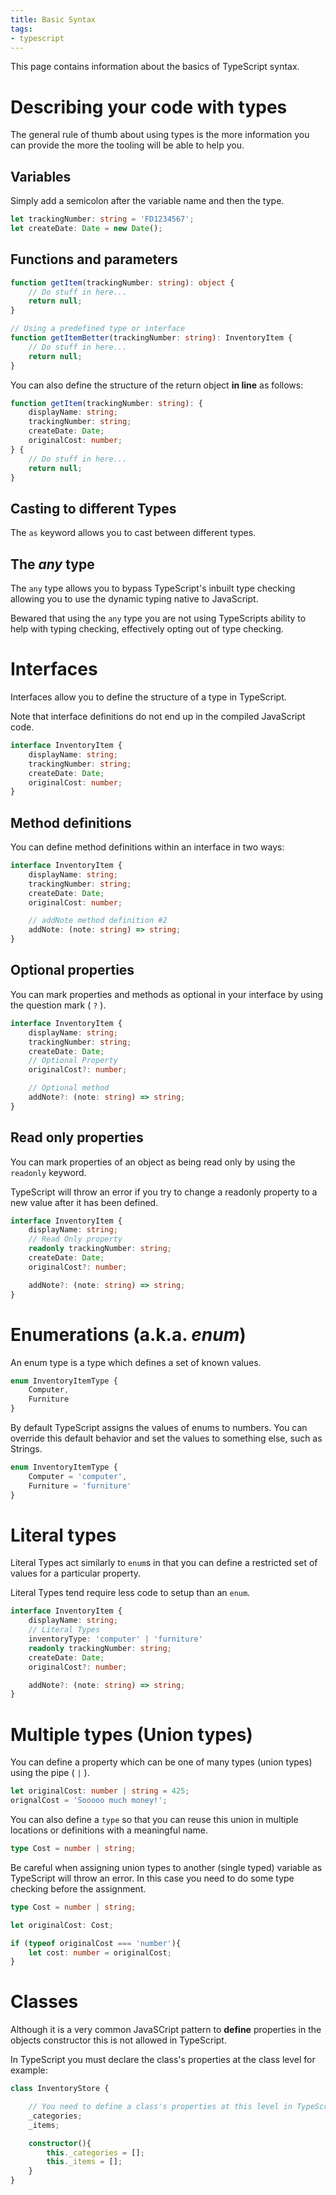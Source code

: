 ```yaml
---
title: Basic Syntax
tags:
- typescript
---
```


This page contains information about the basics of TypeScript syntax.

# Describing your code with types

The general rule of thumb about using types is the more information you can provide the more the tooling will be able to help you.

## Variables

Simply add a semicolon after the variable name and then the type.

```typescript
let trackingNumber: string = 'FD1234567';
let createDate: Date = new Date();
```

## Functions and parameters

```typescript
function getItem(trackingNumber: string): object {
    // Do stuff in here...
    return null;
}

// Using a predefined type or interface
function getItemBetter(trackingNumber: string): InventoryItem {
    // Do stuff in here...
    return null;
}   
```

You can also define the structure of the return object **in line** as follows:

```typescript
function getItem(trackingNumber: string): {
    displayName: string;
    trackingNumber: string;
    createDate: Date;
    originalCost: number;
} {
    // Do stuff in here...
    return null;
}
```

## Casting to different Types

The `as` keyword allows you to cast between different types.

## The *any* type

The `any` type allows you to bypass TypeScript's inbuilt type checking allowing you to use the dynamic typing native to JavaScript.

Bewared that using the `any` type you are not using TypeScripts ability to help with typing checking, effectively opting out of type checking.

# Interfaces

Interfaces allow you to define the structure of a type in TypeScript.

Note that interface definitions do not end up in the compiled JavaScript code.

```typescript
interface InventoryItem {
    displayName: string;
    trackingNumber: string;
    createDate: Date;
    originalCost: number;
} 
```

## Method definitions

You can define method definitions within an interface in two ways:

```typescript
interface InventoryItem {
    displayName: string;
    trackingNumber: string;
    createDate: Date;
    originalCost: number;

    // addNote method definition #2
    addNote: (note: string) => string;
} 
```

## Optional properties

You can mark properties and methods as optional in your interface by using the question mark ( `?` ).

```typescript
interface InventoryItem {
    displayName: string;
    trackingNumber: string;
    createDate: Date;
    // Optional Property
    originalCost?: number;

    // Optional method
    addNote?: (note: string) => string;
} 
```

## Read only properties

You can mark properties of an object as being read only by using the `readonly` keyword.

TypeScript will throw an error if you try to change a readonly property to a new value after it has been defined.

```typescript
interface InventoryItem {
    displayName: string;
    // Read Only property
    readonly trackingNumber: string;
    createDate: Date;
    originalCost?: number;

    addNote?: (note: string) => string;
} 
```

# Enumerations (a.k.a. *enum*)

An enum type is a type which defines a set of known values.

```typescript
enum InventoryItemType {
    Computer,
    Furniture
}
```

By default TypeScript assigns the values of enums to numbers. You can override this default behavior and set the values to something else, such as Strings.

```typescript
enum InventoryItemType {
    Computer = 'computer',
    Furniture = 'furniture'
}
```

# Literal types

Literal Types act similarly to `enum`s in that you can define a restricted set of values for a particular property.

Literal Types tend require less code to setup than an `enum`.

```typescript
interface InventoryItem {
    displayName: string;
    // Literal Types
    inventoryType: 'computer' | 'furniture'
    readonly trackingNumber: string;
    createDate: Date;
    originalCost?: number;

    addNote?: (note: string) => string;
} 
```

# Multiple types (Union types)

You can define a property which can be one of many types (union types) using the pipe ( `|` ).

```typescript
let originalCost: number | string = 425;
orignalCost = 'Sooooo much money!';
```

You can also define a `type` so that you can reuse this union in multiple locations or definitions with a meaningful name.

```typescript
type Cost = number | string;
```

Be careful when assigning union types to another (single typed) variable as TypeScript will throw an error. In this case you need to do some type checking before the assignment.

```typescript
type Cost = number | string;

let originalCost: Cost;

if (typeof originalCost === 'number'){
    let cost: number = originalCost;
}
```

# Classes

Although it is a very common JavaSCript pattern to **define** properties in the objects constructor this is not allowed in TypeScript.

In TypeScript you must declare the class's properties at the class level for example:

```typescript
class InventoryStore {

    // You need to define a class's properties at this level in TypeScript
    _categories;
    _items;

    constructor(){
        this._categories = [];
        this._items = [];
    }
}
```
